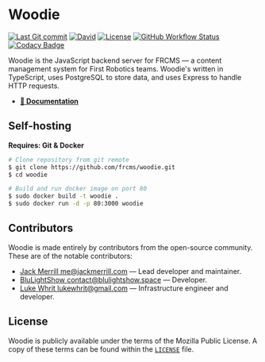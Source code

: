 # Woodie

[![Last Git commit](https://img.shields.io/github/last-commit/frcms/woodie)](https://github.com/frcms/woodie/commits/master) [![David](https://img.shields.io/david/frcms/woodie)](package.json) [![License](https://img.shields.io/github/license/frcms/woodie)](LICENSE) [![GitHub Workflow Status](https://img.shields.io/github/workflow/status/frcms/woodie/run%20tests)](https://github.com/frcms/woodie/blob/master/.github/workflows/test.yml) [![Codacy Badge](https://app.codacy.com/project/badge/Grade/ff9e99adbd484c1089dc2d3138a40673)](https://www.codacy.com/gh/frcms/woodie/dashboard?utm_source=github.com&amp;utm_medium=referral&amp;utm_content=frcms/woodie&amp;utm_campaign=Badge_Grade)

<!-- @todo badges for discord, codecov, commitizen friendly -->

Woodie is the JavaScript backend server for FRCMS — a content management system for First Robotics teams. Woodie's written in TypeScript, uses PostgreSQL to store data, and uses Express to handle HTTP requests.

* **[📖 Documentation](https://dev.frcms.app)**

## Self-hosting

**Requires: Git & Docker**

```sh
# Clone repository from git remote
$ git clone https://github.com/frcms/woodie.git
$ cd woodie

# Build and run docker image on port 80
$ sudo docker build -t woodie .
$ sudo docker run -d -p 80:3000 woodie
```

## Contributors

Woodie is made entirely by contributors from the open-source community. These are of the notable contributors:

* [Jack Merrill <me@jackmerrill.com>](https://jackmerrill.com) — Lead developer and maintainer.
* [BluLightShow <contact@blulightshow.space>](https://blulightshow.space) — Developer.
* [Luke Whrit <lukewhrit@gmail.com>](https://lukewhrit.xyz) — Infrastructure engineer and developer.

## License

Woodie is publicly available under the terms of the Mozilla Public License. A copy of these terms can be found within the [`LICENSE`](LICENSE) file.
